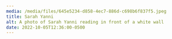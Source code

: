 ```yaml
---
media: /media/files/645e5234-d858-4ec7-886d-c698b6f837f5.jpeg
title: Sarah Yanni
alt: A photo of Sarah Yanni reading in front of a white wall
date: 2022-10-05T12:36:00-0500
---
```

